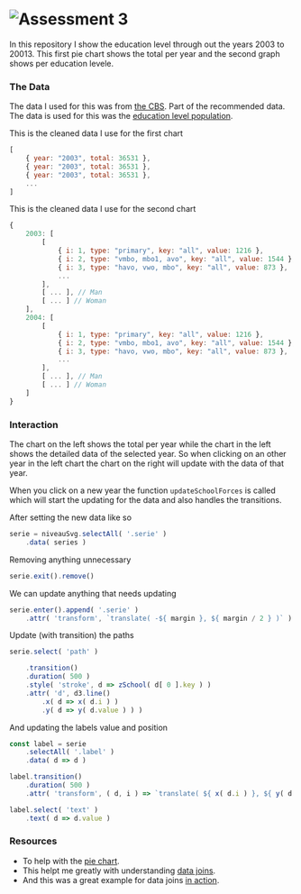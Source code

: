 # ![Assessment 3][banner]

In this repository I show the education level through out the years 2003 to 20013. This first pie chart shows the total per year and the second graph shows per education levele.

### The Data

The data I used for this was from [the CBS]. Part of the recommended data. The data is used for this was the [education level population].

This is the cleaned data I use for the first chart

```javascript
[
	{ year: "2003", total: 36531 },
	{ year: "2003", total: 36531 },
	{ year: "2003", total: 36531 },
	...
]
```

This is the cleaned data I use for the second chart
```javascript
{
	2003: [
		[
			{ i: 1, type: "primary", key: "all", value: 1216 },
			{ i: 2, type: "vmbo, mbo1, avo", key: "all", value: 1544 },
			{ i: 3, type: "havo, vwo, mbo", key: "all", value: 873 },
			...
		],
		[ ... ], // Man
		[ ... ] // Woman
	],
	2004: [
		[
			{ i: 1, type: "primary", key: "all", value: 1216 },
			{ i: 2, type: "vmbo, mbo1, avo", key: "all", value: 1544 },
			{ i: 3, type: "havo, vwo, mbo", key: "all", value: 873 },
			...
		],
		[ ... ], // Man
		[ ... ] // Woman
	]
}
```

### Interaction

The chart on the left shows the total per year while the chart in the left shows the detailed data of the selected year. So when clicking on an other year in the left chart the chart on the right will update with the data of that year.

When you click on a new year the function `updateSchoolForces` is called which will start the updating for the data and also handles the transitions.

After setting the new data like so
```javascript
serie = niveauSvg.selectAll( '.serie' )
	.data( series )
```

Removing anything unnecessary
```javascript
serie.exit().remove()
```

We can update anything that needs updating
```javascript
serie.enter().append( '.serie' )
	.attr( 'transform', `translate( -${ margin }, ${ margin / 2 } )` )
```

Update (with transition) the paths
```javascript
serie.select( 'path' )

	.transition()
	.duration( 500 )
	.style( 'stroke', d => zSchool( d[ 0 ].key ) )
	.attr( 'd', d3.line()
		.x( d => x( d.i ) )
		.y( d => y( d.value ) ) )
```

And updating the labels value and position
```javascript
const label = serie
	.selectAll( '.label' )
	.data( d => d )

label.transition()
	.duration( 500 )
	.attr( 'transform', ( d, i ) => `translate( ${ x( d.i ) }, ${ y( d.value ) } )` )

label.select( 'text' )
	.text( d => d.value )
```

### Resources

- To help with the [pie chart].
- This helpt me greatly with understanding [data joins].
- And this was a great example for data joins [in action].

[banner]: https://cdn.rawgit.com/cmda-fe3/logo/a4b0614/banner-assessment-3.svg

[a2]: https://github.com/cmda-fe3/course-17-18/tree/master/assessment-3#description

[fe3]: https://github.com/cmda-fe3

[cmda]: https://github.com/cmda

[pages]: https://pages.github.com

[the CBS]: http://cbs.nl/

[education level population]: http://statline.cbs.nl/statweb/publication/?vw=t&dm=slen&pa=71882eng&d1=0-1&d2=a&d3=10-15&d4=(l-10)-l&hd=151216-1430&la=en&hdr=g3&stb=g1,t,g2

[pie chart]: http://bl.ocks.org/bbest/2de0e25d4840c68f2db1

[data joins]: https://bost.ocks.org/mike/join/

[in action]: http://bl.ocks.org/alansmithy/e984477a741bc56db5a5
